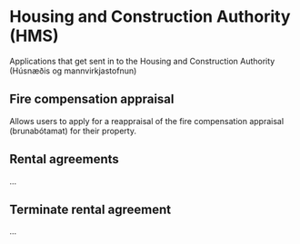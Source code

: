 # Housing and Construction Authority (HMS)

Applications that get sent in to the Housing and Construction Authority (Húsnæðis og mannvirkjastofnun)

## Fire compensation appraisal

Allows users to apply for a reappraisal of the fire compensation appraisal (brunabótamat) for their property.

## Rental agreements

...

## Terminate rental agreement

...
